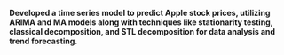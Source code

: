 **Developed a time series model to predict Apple stock prices, utilizing ARIMA and MA models along with techniques like stationarity testing, classical decomposition, and STL decomposition for data analysis and trend forecasting.**

